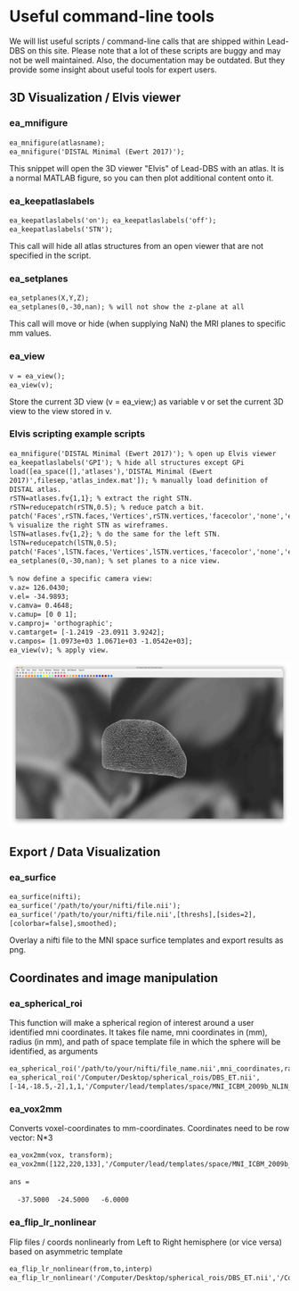 # Useful command-line tools

We will list useful scripts / command-line calls that are shipped within Lead-DBS on this site. Please note that a lot of these scripts are buggy and may not be well maintained. Also, the documentation may be outdated. But they provide some insight about useful tools for expert users.

## 3D Visualization / Elvis viewer

### ea\_mnifigure

```text
ea_mnifigure(atlasname);
ea_mnifigure('DISTAL Minimal (Ewert 2017)');
```

This snippet will open the 3D viewer "Elvis" of Lead-DBS with an atlas. It is a normal MATLAB figure, so you can then plot additional content onto it.

### ea\_keepatlaslabels

```text
ea_keepatlaslabels('on'); ea_keepatlaslabels('off');
ea_keepatlaslabels('STN');
```

This call will hide all atlas structures from an open viewer that are not specified in the script.

### ea\_setplanes

```text
ea_setplanes(X,Y,Z);
ea_setplanes(0,-30,nan); % will not show the z-plane at all
```

This call will move or hide \(when supplying NaN\) the MRI planes to specific mm values.

### ea\_view

```text
v = ea_view();
ea_view(v);
```

Store the current 3D view \(v = ea\_view;\) as variable v or set the current 3D view to the view stored in v.

### Elvis scripting example scripts

```text
ea_mnifigure('DISTAL Minimal (Ewert 2017)'); % open up Elvis viewer
ea_keepatlaslabels('GPI'); % hide all structures except GPi
load([ea_space([],'atlases'),'DISTAL Minimal (Ewert 2017)',filesep,'atlas_index.mat']); % manually load definition of DISTAL atlas.
rSTN=atlases.fv{1,1}; % extract the right STN.
rSTN=reducepatch(rSTN,0.5); % reduce patch a bit.
patch('Faces',rSTN.faces,'Vertices',rSTN.vertices,'facecolor','none','edgecolor','w'); % visualize the right STN as wireframes.
lSTN=atlases.fv{1,2}; % do the same for the left STN.
lSTN=reducepatch(lSTN,0.5);
patch('Faces',lSTN.faces,'Vertices',lSTN.vertices,'facecolor','none','edgecolor','w');
ea_setplanes(0,-30,nan); % set planes to a nice view.

% now define a specific camera view:
v.az= 126.0430;
v.el= -34.9893;
v.camva= 0.4648;
v.camup= [0 0 1];
v.camproj= 'orthographic';
v.camtarget= [-1.2419 -23.0911 3.9242];
v.campos= [1.0973e+03 1.0671e+03 -1.0542e+03];
ea_view(v); % apply view.

```

![The code above should produce something like this screenshot \(showing the STN wireframes in the Elvis viewer\).](.gitbook/assets/bildschirmfoto-2019-02-17-um-13.58.55.png)

## Export / Data Visualization

### ea\_surfice

```text
ea_surfice(nifti);
ea_surfice('/path/to/your/nifti/file.nii');
ea_surfice('/path/to/your/nifti/file.nii',[threshs],[sides=2],[colorbar=false],smoothed);
```

Overlay a nifti file to the MNI space surfice templates and export results as png.



## Coordinates and image manipulation

### ea\_spherical\_roi

This function will make a spherical region of interest around a user identified mni coordinates. It takes file name, mni coordinates in \(mm\), radius \(in mm\), and path of space template file in which the sphere will be identified, as arguments  

```text
ea_spherical_roi('/path/to/your/nifti/file_name.nii',mni_coordinates,radius_in_mm,crop,'/path/to/your/nifti/template_image.nii');
ea_spherical_roi('/Computer/Desktop/spherical_rois/DBS_ET.nii',[-14,-18.5,-2],1,1,'/Computer/lead/templates/space/MNI_ICBM_2009b_NLIN_ASYM/t1.nii');
```



### ea\_vox2mm

Converts voxel-coordinates to mm-coordinates. Coordinates need to be row vector: N\*3

```text
ea_vox2mm(vox, transform);
ea_vox2mm([122,220,133],'/Computer/lead/templates/space/MNI_ICBM_2009b_NLIN_ASYM/t1.nii');

ans =

  -37.5000  -24.5000   -6.0000
```



### ea\_flip\_lr\_nonlinear

Flip files / coords nonlinearly from Left to Right hemisphere \(or vice versa\) based on asymmetric template

```text
ea_flip_lr_nonlinear(from,to,interp)
ea_flip_lr_nonlinear('/Computer/Desktop/spherical_rois/DBS_ET.nii','/Computer/spherical_rois/DBS_ET_flipped_to_right.nii',1);
```

